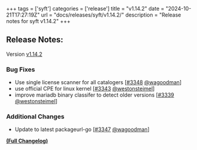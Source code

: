 +++
tags = ['syft']
categories = ['release']
title = "v1.14.2"
date = "2024-10-21T17:27:19Z"
url = "docs/releases/syft/v1.14.2/"
description = "Release notes for syft v1.14.2"
+++

## Release Notes:
Version [v1.14.2](https://github.com/anchore/syft/releases/tag/v1.14.2)

### Bug Fixes

- Use single license scanner for all catalogers [[#3348](https://github.com/anchore/syft/pull/3348) [@wagoodman](https://github.com/wagoodman)]
- use official CPE for linux kernel [[#3343](https://github.com/anchore/syft/pull/3343) [@westonsteimel](https://github.com/westonsteimel)]
- improve mariadb binary classifer to detect older versions [[#3339](https://github.com/anchore/syft/pull/3339) [@westonsteimel](https://github.com/westonsteimel)]

### Additional Changes

- Update to latest packageurl-go [[#3347](https://github.com/anchore/syft/pull/3347) [@wagoodman](https://github.com/wagoodman)]

**[(Full Changelog)](https://github.com/anchore/syft/compare/v1.14.1...v1.14.2)**
